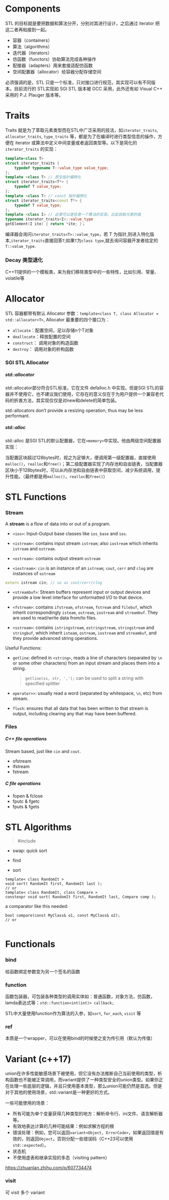 # Components

STL 的目标就是要把数据和算法分开，分别对其进行设计，之后通过 iterator 把这二者再粘接到一起。

- 容器（containers）
- 算法（algorithms）
- 迭代器（iterators）
- 仿函数（functors）协助算法完成各种操作
- 配接器（adapters）用来套接适配仿函数
- 空间配置器（allocator）给容器分配存储空间

必须强调的是，STL 只是一个标准，只对接口进行规范，其实现可以有不同版本。目前流行的 STL实现如 SGI STL 版本被 GCC 采用，此外还有如 Visual C++ 采用的 P.J. Plauger 版本等。



# Traits

Traits 就是为了萃取元素类型而在STL中广泛采用的技法，如`iterator_traits`,  `allocator_traits`, `type_traits` 等，都是为了在编译时进行类型信息的操作，方便在 iterator 或算法中定义中间变量或者返回类型等。以下是简化的 `iterator_traits` 的实现：

```C++
template<class T>
struct iterator_traits {
	typedef typename T::value_type value_type;
};
template <class T> // 原生指针偏特化
struct iterator_traits<T*> {
    typedef T value_type;
};
template <class T> // const 指针偏特化
struct iterator_traits<const T*> {
    typedef T value_type;
};
template <class I> // 这里可以是任意一个算法的实现，比如说取元素的值
typename iterator_traits<I>::value_type
getElement(I ite) { return *ite; }；
```

编译器会询问`iterator_traits<T>::value_type`，若 T 为指针,则进入特化版本,`iterator_traits`直接回答`T`;如果`T`为`class type`,就去询问容器开发者给定的`T::value_type`.

### Decay 类型退化

C++11提供的一个模板类，来为我们移除类型中的一些特性，比如引用、常量、volatile等



# Allocator

STL 容器都带有默认 Allocator 参数：`template<class T, class Allocator = std::allocator<T>`, Allocator 最重要的四个接口为：

- `allocate`：配置空间，足以存储n个T对象
- `deallocate`：释放配置的空间
- `construct`： 调用对象的构造函数
- `destroy`： 调用对象的析构函数

### SGI STL Allocator

##### std::allocator

std::allocator部分符合STL标准，它在文件 defalloc.h 中实现。但是SGI STL的容器并不使用它，也不建议我们使用，它存在的意义仅在于为用户提供一个兼容老代码的折衷方法，其实现仅仅是对new和delete的简单包装。

std::allocators don’t provide a resizing operation, thus may be less performant.

##### std::alloc 

std::alloc 是SGI STL的默认配置器，它在`<memory>`中实现。他由两级空间配置器实现：

当配置区块超过128bytes时，视之为足够大，便调用第一级配置器，直接使用`malloc()`，`realloc`和`free()`；第二级配置器实现了内存池和自由链表，当配置器区块小于128bytes时，可以从内存池和自由链表中获取空间，减少系统调用，提升性能。（最终都是用`malloc()`，`realloc`和`free()`）



# STL Functions

### Stream

A **stream** is a flow of data into or out of a program.

- `<ios>`: Input-Output base classes like `ios_base` and `ios`.

- `<istream>`: contains input stream `istream`; also `iostream` which inherits `istream` and `ostream`.

- `<ostream>`: contains output stream `ostream`

- `<iostream>`: `cin` is an instance of an `istream`; `cout`, `cerr` and `clog` are instances of `ostream`

 ```c++
 extern istream cin; // so as cout/cerr/clog
 ```

- `<streambuf>`: Stream buffers represent input or output devices and provide a low level interface for unformatted I/O to that device.

- `<fstream>`: contains `ifstream`, `ofstream`, `fstream` and `filebuf`, which inherit correspondingly `isteam`, `ostream`, `iostream` and `streambuf`. They are used to read/write data from/to files.

- `<sstream>`: contains `istringstream`, `ostringstream`, `stringstream` and `stringbuf`, which inherit `isteam`, `ostream`, `iostream` and `streambuf`, and they provide advanced string operations.

Useful Functions: 

- `getline`: defined in `<string>`, reads a line of characters (separated by `\n` or some other characters) from an input stream and places them into a string.

  > `getline(ss, str, ',');` can be used to split a string with specified splitter

- `operator>>`: usually read a word (separated by whitespace, `\n`, etc) from stream.

- `flush`: ensures that all data that has been written to that stream is output, including clearing any that may have been buffered.



### Files

##### C++ file operations

Stream based, just like `cin` and `cout`.

- ofstream
- ifstream
- fstream

##### C file operations

- fopen & fclose
- fputc & fgetc
- fputs & fgets



# STL Algorithms

> \#include <algorithm>

- swap: quick sort

- find

- sort

 ```
 template< class RandomIt >
 void sort( RandomIt first, RandomIt last );
 // or
 template< class RandomIt, class Compare >
 constexpr void sort( RandomIt first, RandomIt last, Compare comp );
 ```

 a comparator like this needed:

 ```
 bool compare(const MyClass& o1, const MyClass& o2);
 // or 
  
 ```





# Functionals

### bind

给函数绑定参数变为另一个签名的函数

### function

函数包装器，可包装各种类型的调用实体如：普通函数，对象方法，仿函数，lamda表达式等：`std::function<int(int)> callback;`

STL中大量使用function作为算法的入参，如`sort`, `for_each`, `visit` 等

### ref

本质是一个wrapper，可以在使用bind的时候使之变为传引用（默认为传值）



# Variant (c++17)

union在许多性能敏感场景下被使用，但它没有办法推断自己当前使用的类型，析构函数也不能被正常调用，而variant提供了一种类型安全的union类型。如果你正在处理一些底层的逻辑，并且只使用基本类型，那么union可能仍然是首选。但是对于其他的使用场景，std::variant是一种更好的方式。

一些可能使用的场景：

- 所有可能为单个变量获得几种类型的地方：解析命令行、ini文件、语言解析器等。
- 有效地表达计算的几种可能结果：例如求解方程的根
- 错误处理：例如，您可以返回`variant<Object, ErrorCode>`，如果返回值是有效的，则返回`Object`，否则分配一些错误码（C++23可以使用`std::expected`）。
- 状态机
- 不使用虚表和继承实现的多态（visiting pattern）

https://zhuanlan.zhihu.com/p/607734474



### visit

可 visit 多个 variant

